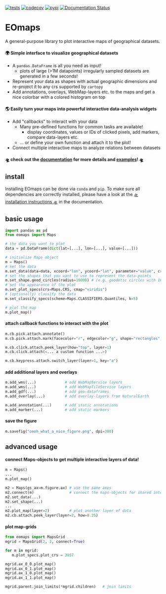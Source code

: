 [![tests](https://github.com/raphaelquast/EOmaps/actions/workflows/testMaps.yml/badge.svg?branch=master)](https://github.com/raphaelquast/EOmaps/actions/workflows/testMaps.yml)
[![codecov](https://codecov.io/gh/raphaelquast/EOmaps/branch/dev/graph/badge.svg?token=25M85P7MJG)](https://codecov.io/gh/raphaelquast/EOmaps)
[![pypi](https://img.shields.io/pypi/v/eomaps)](https://pypi.org/project/eomaps/)
[![Documentation Status](https://readthedocs.org/projects/eomaps/badge/?version=latest)](https://eomaps.readthedocs.io/en/latest/?badge=latest)
# EOmaps

A general-purpose library to plot interactive maps of geographical datasets.

#### 🌍 Simple interface to visualize geographical datasets  
- A `pandas.DataFrame` is all you need as input!
  - plots of large (>1M datapoints) irregularly sampled datasets are generated in a few seconds!
- Represent your data as shapes with actual geographic dimensions and re-project it to any crs supported by `cartopy`
- Add annotations, overlays, WebMap-layers etc. to the maps and get a nice colorbar with a colored histogram on top  

#### 🌎 Easily turn your maps into powerful interactive data-analysis widgets
- Add "callbacks" to interact with your data
   - Many pre-defined functions for common tasks are available!
      - display coordinates, values or IDs of clicked pixels, add markers, compare data-layers etc.
   - ... or define your own function and attach it to the plot!
- Connect multiple interactive maps to analyze relations between datasets

#### 🛸 check out the [documentation](https://eomaps.readthedocs.io) for more details and [examples](https://eomaps.readthedocs.io/en/latest/EOmaps_examples.html)! 🛸


## install

Installing EOmaps can be done via `conda` and `pip`.
To make sure all dependencies are correctly installed, please have a look at the [🛸 installation instructions 🛸](https://eomaps.readthedocs.io/en/latest/usage.html#installation) in the documentation.


## basic usage
```python
import pandas as pd
from eomaps import Maps

# the data you want to plot
data = pd.DataFrame(dict(lat=[...], lon=[...], value=[...]))

# initialize Maps object
m = Maps()
# set the data
m.set_data(data=data, xcoord="lon", ycoord="lat", parameter="value", crs=4326)
# set the shapes that you want to use to represent the data-points
m.set_shape.geod_circles(radius=10000) # (e.g. geodetic circles with 10km radius)
# set the appearance of the plot
m.set_plot_specs(crs=Maps.CRS, cmap="viridis")
# (optionally) classify the data
m.set_classify_specs(scheme=Maps.CLASSIFIERS.Quantiles, k=5)

# plot the map
m.plot_map()
```
#### attach callback functions to interact with the plot
```python
m.cb.pick.attach.annotate()
m.cb.pick.attach.mark(facecolor="r", edgecolor="g", shape="rectangles", radius=1, radius_crs=4326)

m.cb.click.attach.peek_layer(how="top", layer=1)
m.cb.click.attach(<... a custom function ...>)

m.cb.keypress.attach.switch_layer(layer=1, key="a")
```
#### add additional layers and overlays
```python
m.add_wms(...)             # add WebMapService layers
m.add_wms(...)             # add WebMapTileService layers
m.add_gdf(...)             # add geo-dataframes
m.add_overlay(...)         # add overlay-layers from NaturalEarth

m.add_annotation(...)      # add static annotations
m.add_marker(...)          # add static markers
```
#### save the figure
```python
m.savefig("oooh_what_a_nice_figure.png", dpi=300)  
```
## advanced usage
#### connect Maps-objects to get multiple interactive layers of data!
```python
m = Maps()
...
m.plot_map()

m2 = Maps(gs_ax=m.figure.ax) # use the same axes
m2.connect(m)                # connect the maps-objects for shared interactivity
m2.set_data(...)
m2.set_shape(...)
...
m2.plot_map(layer=2)         # plot another layer of data
m2.cb.attach.peek_layer(layer=2, how=0.25)
```
#### plot map-grids
```python
from eomaps import MapsGrid
mgrid = MapsGrid(2, 2, connect=True)

for m in mgrid:
   m.plot_specs.plot_crs = 3857

mgrid.ax_0_0.plot_map()
mgrid.ax_0_1.plot_map()
mgrid.ax_1_0.plot_map()
mgrid.ax_1_1.plot_map()

mgrid.parent.join_limits(*mgrid.children)   # join limits
```
